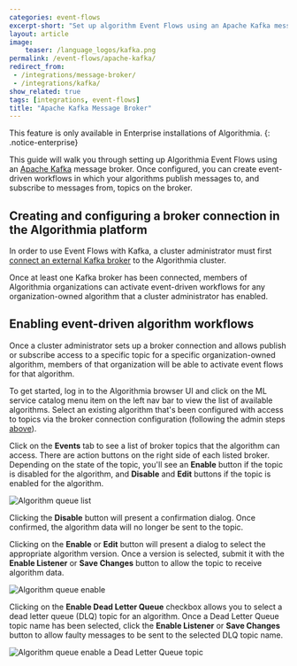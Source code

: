 ```yaml
---
categories: event-flows
excerpt-short: "Set up algorithm Event Flows using an Apache Kafka message broker"
layout: article
image:
    teaser: /language_logos/kafka.png
permalink: /event-flows/apache-kafka/
redirect_from:
 - /integrations/message-broker/
 - /integrations/kafka/
show_related: true
tags: [integrations, event-flows]
title: "Apache Kafka Message Broker"
---
```


This feature is only available in Enterprise installations of Algorithmia.
{: .notice-enterprise}

This guide will walk you through setting up Algorithmia Event Flows using an [Apache Kafka](https://kafka.apache.org/) message broker. Once configured, you can create event-driven workflows in which your algorithms publish messages to, and subscribe to messages from, topics on the broker.

## Creating and configuring a broker connection in the Algorithmia platform

In order to use Event Flows with Kafka, a cluster administrator must first [connect an external Kafka broker](https://training.algorithmia.com/exploring-the-admin-panel/807062) to the Algorithmia cluster.

Once at least one Kafka broker has been connected, members of Algorithmia organizations can activate event-driven workflows for any organization-owned algorithm that a cluster administrator has enabled.

## Enabling event-driven algorithm workflows

Once a cluster administrator sets up a broker connection and allows publish or subscribe access to a specific topic for a specific organization-owned algorithm, members of that organization will be able to activate event flows for that algorithm.

To get started, log in to the Algorithmia browser UI and click on the ML service catalog menu item on the left nav bar to view the list of available algorithms. Select an existing algorithm that's been configured with access to topics via the broker connection configuration (following the admin steps [above](#creating-and-configuring-a-broker-connection-in-the-algorithmia-platform)).

Click on the **Events** tab to see a list of broker topics that the algorithm can access. There are action buttons on the right side of each listed broker. Depending on the state of the topic, you'll see an **Enable** button if the topic is disabled for the algorithm, and **Disable** and **Edit** buttons if the topic is enabled for the algorithm.

<img src="{{site.cdnurl}}{{site.baseurl}}/images/post_images/message-broker/algorithm-queue-list.png" alt="Algorithm queue list">

Clicking the **Disable** button will present a confirmation dialog. Once confirmed, the algorithm data will no longer be sent to the topic.

Clicking on the **Enable** or **Edit** button will present a dialog to select the appropriate algorithm version. Once a version is selected, submit it with the **Enable Listener** or **Save Changes** button to allow the topic to receive algorithm data.

<img src="{{site.cdnurl}}{{site.baseurl}}/images/post_images/message-broker/algorithm-queue-enable.png" alt="Algorithm queue enable">

Clicking on the **Enable Dead Letter Queue** checkbox allows you to select a dead letter queue (DLQ) topic for an algorithm. Once a Dead Letter Queue topic name has been selected, click the **Enable Listener** or **Save Changes** button to allow faulty messages to be sent to the selected DLQ topic name.

<img src="{{site.cdnurl}}{{site.baseurl}}/images/post_images/message-broker/algorithm-queue-enable-dlq.png" alt="Algorithm queue enable a Dead Letter Queue topic">
